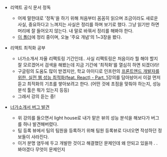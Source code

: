 - 리액트 공식 문서 정독
  - 어제 말한대로 '정독'을 하기 위해 처음부터 꼼꼼히 읽으며 조금이라도 새로운 사실, 중요하다고 느껴지는 사실은 정리를 하며 보기로 했다. 그냥 읽기만 하면 머리에 잘 들어오지 않는다. 내 말로 바꿔서 정리를 해봐야 한다.
  - [이 폴더](https://github.com/NamJwong/TIL/tree/main/React/%EA%B3%B5%EC%8B%9D%20%EB%AC%B8%EC%84%9C%20%EC%A0%95%EB%8F%85%ED%95%98%EA%B8%B0)에 정리 중이며, 오늘 '주요 개념'의 1~3장을 봤다.

- 리액트 최적화 공부
  - 너가소개서 자율 리팩토링 기간인데.. 사실 리팩토링은 처음이라 뭘 해야 할지 잘 모르겠어서 검색을 해봤는데 지금 기간에 '최적화'를 열심히 하면 되겠더라!
  - 구글링의 도움도 많이 받겠지만, 학교 아이디로 인프런의 [프론트엔드 개발자를 위한, 실전 웹 성능 최적화(feat. React) - Part. 1](https://www.inflearn.com/course/%EC%9B%B9-%EC%84%B1%EB%8A%A5-%EC%B5%9C%EC%A0%81%ED%99%94-%EB%A6%AC%EC%95%A1%ED%8A%B8-1)강의를 담아놨어서 이걸 먼저 듣고 최적화의 기초를 쌓아보려고 한다. (어떤 것에 초점을 맞춰야 하는지, 성능 분석 툴은 뭐가 있는지 등등)
  - 그래서 강의 듣는 중!


- [너가소개서 버그 발견](https://github.com/Neogasogaeseo/Naega-Web/issues/194)
  - 위 강의를 들으면서 light house로 내가 맡은 뷰의 성능 분석을 해보다가 버그를 하나 발견해버렸다.
  - 팀 등록 뷰에서 팀의 팀원을 등록하기 위해 팀원 등록뷰로 다녀오면 작성하던 정보들이 사라진다.
  - 이거 분명 염두에 두고 개발한 것이고 해결했던 문제인데 왜 안되고 있을까 . . 봐야겠다 무엇이 문제인지

